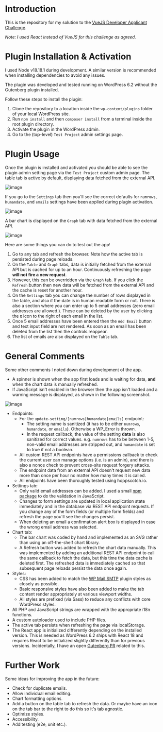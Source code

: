# Introduction

This is the repository for my solution to the [VueJS Developer Applicant Challenge](https://awesomemotive.com/vuejs-developer-applicant-challenge/).

*Note: I used React instead of VueJS for this challenge as agreed.*

# Plugin Installation & Activation

I used Node v18.18.1 during development. A similar version is recommended when installing dependencies to avoid any issues.

The plugin was developed and tested running on WordPress 6.2 without the Gutenberg plugin installed.

Follow these steps to install the plugin:
1. Clone the repository to a location inside the `wp-content/plugins` folder of your local WordPress site.
2. Run `npm install` and then `composer install` from a terminal inside the root plugin directory.
3. Activate the plugin in the WordPress admin.
4. Go to the (top-level) `Test Project` admin settings page.

# Plugin Usage

Once the plugin is installed and activated you should be able to see the plugin admin setting page via the `Test Project` custom admin page. The table tab is active by default, displaying data fetched from the external API.

![image](https://user-images.githubusercontent.com/1482075/233091050-51a69054-7065-448a-a5ab-ed79e7f68255.png)

If you go to the `Settings` tab then you'll see the correct defaults for `numrows`, `humandate`, and `emails` settings have been applied during plugin activation.

![image](https://user-images.githubusercontent.com/1482075/233091450-fb4b892f-f8ca-4cc2-8b0a-9ffa19ff6807.png)

A bar chart is displayed on the `Graph` tab with data fetched from the external API.

![image](https://user-images.githubusercontent.com/1482075/233091856-8dce3358-10c4-48c8-a1b9-d0f782586bbe.png)

Here are some things you can do to test out the app!

1. Go to any tab and refresh the browser. Note how the active tab is persisted during page reloads.
2. On the `Table` and `Graph` tabs, data is initially fetched from the external API but is cached for up to an hour. Continuously refreshing the page **will not fire a new request**.
3. However, this can be overridden via the `Graph` tab. If you click the `Refresh` button then new data will be fetched from the external API and the cache is reset for another hour.
4. On the `Settings` tab you can change the number of rows displayed in the table, and also if the date is in human readable form or not. There is also a section where you can enter up to 5 email addresses (zero email addresses are allowed.). These can be deleted by the user by clicking the **`X`** icon to the right of each email in the list.
5. Once 5 email addresses have been entered then the `Add Email` button and text input field are not rendered. As soon as an email has been deleted from the list then the controls reappear.
6. The list of emails are also displayed on the `Table` tab.

# General Comments

Some other comments I noted down during development of the app.

- A spinner is shown when the app first loads and is waiting for data, **and** when the chart data is manually refreshed.
- If JavaScript isn't enabled in the browser then the app isn't loaded and a warning message is displayed, as shown in the following screenshot.

![image](https://user-images.githubusercontent.com/1482075/233111292-f2061de5-7c4f-48af-a77c-f6afc1d79d93.png)

- Endpoints:
  - For the `update-setting/[numrows|humandate|emails]` endpoint:
    - The setting name is sanitized (it has to be either `numrows`, `humandate`, or `emails`). Otherwise a WP_Error is thrown.
    - In the request callback, the value of the setting **data** is also sanitized for correct values. e.g. `numrows` has to be between 1-5, non-valid email addresses are stripped out, and `humandate` is set to true if not a boolean.
  - All custom REST API endpoints have a permissions callback to check the current user can manage options (i.e. is an admin), and there is also a nonce check to prevent cross-site request forgery attacks.
  - The endpoint data from an external API doesn't request new data more than once per hour no matter how many times it is called.
  - All endpoints have been thoroughly tested using hoppscotch.io.
- Settings tab:
  - Only valid email addresses can be added. I used a small [npm package](https://www.npmjs.com/package/email-validator) to do the validation in JavaScript.
  - Changes to form settings are updated in local application state immediately and in the database via REST API endpoint requests. If you change any of the form fields (or multiple form fields) and refresh the page you'll see the changes persist.
  - When deleting an email a confirmation alert box is displayed in case the wrong email address was selected.
- Chart tab:
  - The bar chart was coded by hand and implemented as an SVG rather than using an off-the-shelf chart library.
  - A Refresh button was added to refresh the chart data manually. This was implemented by adding an additional REST API endpoint to call the same callback to fetch the data, but this time the data cache is deleted first. The refreshed data is immediately cached so that subsequent page reloads persist the data once again.
- Styles:
  - CSS has been added to match the [WP Mail SMTP](https://wordpress.org/plugins/wp-mail-smtp/) plugin styles as closely as possible.
  - Basic responsive styles have also been added to make the tab content render appropriately at various viewport widths.
  - All styles are prefixed (via Sass) to reduce any conflicts with core WordPress styles.
- All PHP and JavaScript strings are wrapped with the appropriate i18n functions.
- A custom autoloader used to include PHP files.
- The active tab persists when refreshing the page via localStorage.
- The React app is initialized differently depending on the installed version. This is needed as WordPress 6.2 ships with React 18 and requires React to be initialized slightly differently than for previous versions. Incidentally, I have an open [Gutenberg PR](https://github.com/WordPress/gutenberg/pull/49312) related to this.

# Further Work

Some ideas for improving the app in the future:

- Check for duplicate emails.
- Allow individual email editing.
- Chart formatting options.
- Add a button on the table tab to refresh the data. Or maybe have an icon on the tab bar to the right to do this so it's tab agnostic.
- Optimize styles.
- Accessibility.
- Add testing (e2e, unit etc.).
